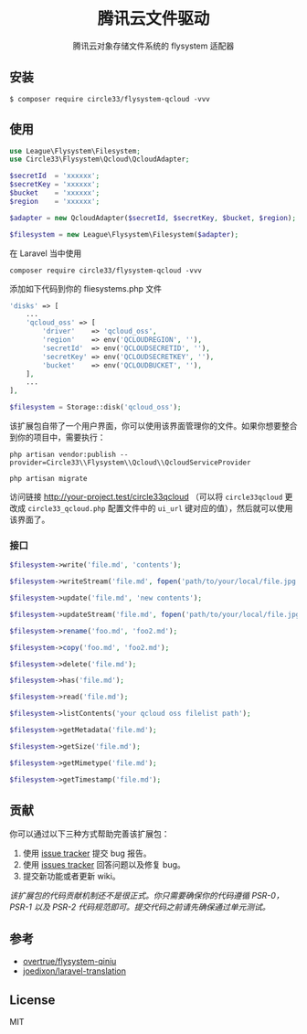 <h1 align="center"> 腾讯云文件驱动 </h1>

<p align="center"> 腾讯云对象存储文件系统的 flysystem 适配器</p>


## 安装

```shell
$ composer require circle33/flysystem-qcloud -vvv
```

## 使用

```php
use League\Flysystem\Filesystem;
use Circle33\Flysystem\Qcloud\QcloudAdapter;

$secretId  = 'xxxxxx';
$secretKey = 'xxxxxx';
$bucket    = 'xxxxxx';
$region    = 'xxxxxx';

$adapter = new QcloudAdapter($secretId, $secretKey, $bucket, $region);

$filesystem = new League\Flysystem\Filesystem($adapter);
```

在 Laravel 当中使用

```shell
composer require circle33/flysystem-qcloud -vvv
```

添加如下代码到你的 fliesystems.php 文件
```php
'disks' => [
    ...
    'qcloud_oss' => [
        'driver'    => 'qcloud_oss',
        'region'    => env('QCLOUDREGION', ''),
        'secretId'  => env('QCLOUDSECRETID', ''),
        'secretKey' => env('QCLOUDSECRETKEY', ''),
        'bucket'    => env('QCLOUDBUCKET', ''),
    ],
    ...
],

$filesystem = Storage::disk('qcloud_oss');
```

该扩展包自带了一个用户界面，你可以使用该界面管理你的文件。如果你想要整合到你的项目中，需要执行：

```shell
php artisan vendor:publish --provider=Circle33\\Flysystem\\Qcloud\\QcloudServiceProvider
```

```shell
php artisan migrate
```

访问链接 http://your-project.test/circle33qcloud （可以将 `circle33qcloud` 更改成 `circle33_qcloud.php` 配置文件中的 `ui_url` 键对应的值），然后就可以使用该界面了。

### 接口

```php
$filesystem->write('file.md', 'contents');

$filesystem->writeStream('file.md', fopen('path/to/your/local/file.jpg', 'rb'));

$filesystem->update('file.md', 'new contents');

$filesystem->updateStream('file.md', fopen('path/to/your/local/file.jpg', 'rb'));

$filesystem->rename('foo.md', 'foo2.md');

$filesystem->copy('foo.md', 'foo2.md');

$filesystem->delete('file.md');

$filesystem->has('file.md');

$filesystem->read('file.md');

$filesystem->listContents('your qcloud oss filelist path');

$filesystem->getMetadata('file.md');

$filesystem->getSize('file.md');

$filesystem->getMimetype('file.md');

$filesystem->getTimestamp('file.md');
```

## 贡献

你可以通过以下三种方式帮助完善该扩展包：

1. 使用 [issue tracker](https://github.com/rust17/flysystem-qcloud/issues) 提交 bug 报告。
2. 使用 [issues tracker](https://github.com/rust17/flysystem-qcloud/issues) 回答问题以及修复 bug。
3. 提交新功能或者更新 wiki。

_该扩展包的代码贡献机制还不是很正式。你只需要确保你的代码遵循 PSR-0，PSR-1 以及 PSR-2 代码规范即可。提交代码之前请先确保通过单元测试。_

## 参考

- [overtrue/flysystem-qiniu](https://github.com/overtrue/flysystem-qiniu)
- [joedixon/laravel-translation](https://github.com/joedixon/laravel-translation)

## License

MIT
